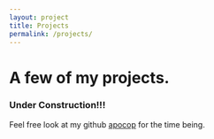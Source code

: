 ```yaml
---
layout: project
title: Projects
permalink: /projects/
---
```


# A few of my projects.

### Under Construction!!!

Feel free look at my github [apocop](https://github.com/apocop/) for the time being.
